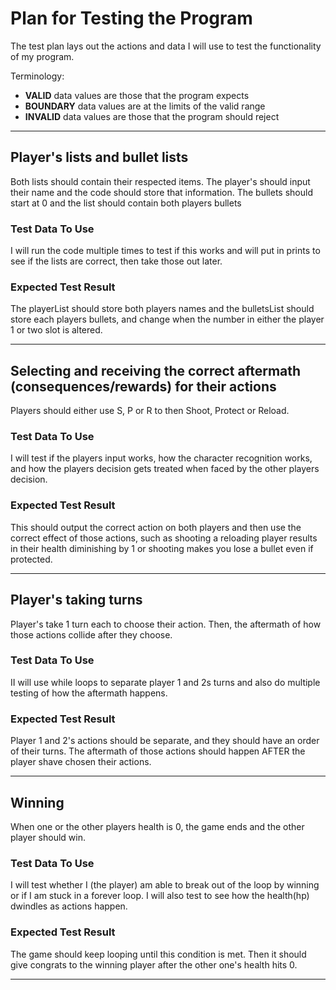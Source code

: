 # Plan for Testing the Program

The test plan lays out the actions and data I will use to test the functionality of my program.

Terminology:

- **VALID** data values are those that the program expects
- **BOUNDARY** data values are at the limits of the valid range
- **INVALID** data values are those that the program should reject

---

## Player's lists and bullet lists

Both lists should contain their respected items. The player's should input their name and the code should store that information. The bullets should start at 0 and the list should contain both players bullets

### Test Data To Use

I will run the code multiple times to test if this works and will put in prints to see if the lists are correct, then take those out later.

### Expected Test Result

The playerList should store both players names and the bulletsList should store each players bullets, and change when the number in either the player 1 or two slot is altered. 

---

## Selecting and receiving the correct aftermath (consequences/rewards) for their actions
Players should either use S, P or R to then Shoot, Protect or Reload. 


### Test Data To Use

I will test if the players input works, how the character recognition works, and how the players decision gets treated when faced by the other players decision.

### Expected Test Result

This should output the correct action on both players and then use the correct effect of those actions, such as shooting a reloading player results in their health diminishing by 1 or shooting makes you lose a bullet even if protected.

---

## Player's taking turns

Player's take 1 turn each to choose their action. Then, the aftermath of how those actions collide after they choose.

### Test Data To Use

II will use while loops to separate player 1 and 2s turns and also do multiple testing of how the aftermath happens. 

### Expected Test Result

Player 1 and 2's actions should be separate, and they should have an order of their turns. The aftermath of those actions should happen AFTER the player shave chosen their actions.

---

## Winning

When one or the other players health is 0, the game ends and the other player should win.

### Test Data To Use

I will test whether I (the player) am able to break out of the loop by winning or if I am stuck in a forever loop. I will also test to see how the health(hp) dwindles as actions happen.

### Expected Test Result

The game should keep looping until this condition is met. Then it should give congrats to the winning player after the other one's health hits 0.

---


